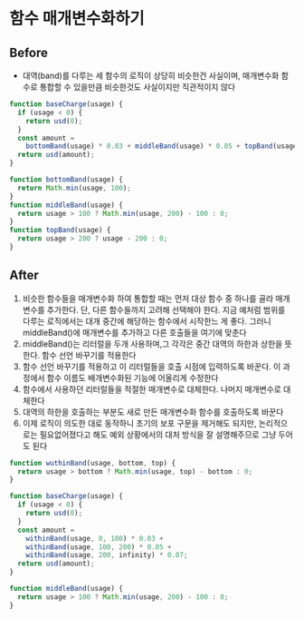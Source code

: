 # 함수 매개변수화하기

## Before

- 대역(band)를 다루는 세 함수의 로직이 상당히 비슷한건 사실이며, 매개변수화 함수로 통합할 수 있을만큼 비슷한것도 사실이지만 직관적이지 않다

```javascript
function baseCharge(usage) {
  if (usage < 0) {
    return usd(0);
  }
  const amount =
    bottomBand(usage) * 0.03 + middleBand(usage) * 0.05 + topBand(usage) * 0.07;
  return usd(amount);
}

function bottomBand(usage) {
  return Math.min(usage, 100);
}
function middleBand(usage) {
  return usage > 100 ? Math.min(usage, 200) - 100 : 0;
}
function topBand(usage) {
  return usage > 200 ? usage - 200 : 0;
}
```

## After

1. 비슷한 함수들을 매개변수화 하여 통합할 때는 먼저 대상 함수 중 하나를 골라 매개변수를 추가한다. 단, 다른 함수들까지 고려해 선택해야 한다. 지금 예처럼 범위를 다루는 로직에서는 대개 중간에 해당하는 함수에서 시작한느 게 좋다. 그러니 middleBand()에 매개변수를 추가하고 다른 호출들을 여기에 맞춘다
2. middleBand()는 리터럴을 두개 사용하며,그 각각은 중간 대역의 하한과 상한을 뜻한다. 함수 선언 바꾸기를 적용한다
3. 함수 선언 바꾸기를 적용하고 이 리터럴들을 호출 시점에 입력하도록 바꾼다. 이 과정에서 함수 이름도 배개변수화된 기능에 어올리게 수정한다
4. 함수에서 사용하던 리터럴들을 적절한 매개변수로 대체한다. 나머지 매개변수로 대체한다
5. 대역의 하한을 호출하는 부분도 새로 만든 매개변수화 함수를 호출하도록 바꾼다
6. 이제 로직이 의도한 대로 동작하니 초기의 보포 구문을 제거해도 되지만, 논리적으로는 필요없어졌다고 해도 예외 상황에서의 대처 방식을 잘 설명해주므로 그냥 두어도 된다

```javascript
function wuthinBand(usage, bottom, top) {
  return usage > bottom ? Math.min(usage, top) - bottom : 0;
}

function baseCharge(usage) {
  if (usage < 0) {
    return usd(0);
  }
  const amount =
    withinBand(usage, 0, 100) * 0.03 +
    withinBand(usage, 100, 200) * 0.05 +
    withinBand(usage, 200, infinity) * 0.07;
  return usd(amount);
}

function middleBand(usage) {
  return usage > 100 ? Math.min(usage, 200) - 100 : 0;
}
```
